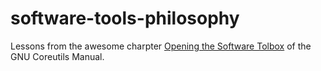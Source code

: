 # software-tools-philosophy

Lessons from the awesome charpter [Opening the Software Tolbox](https://www.gnu.org/software/coreutils/manual/coreutils.html#Opening-the-software-toolbox) of the GNU Coreutils Manual.